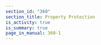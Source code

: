 ```yaml
---
section_id: "360"
section_title: Property Protection
is_activity: true
is_summary: true
page_in_manual: 360-1
---
```


